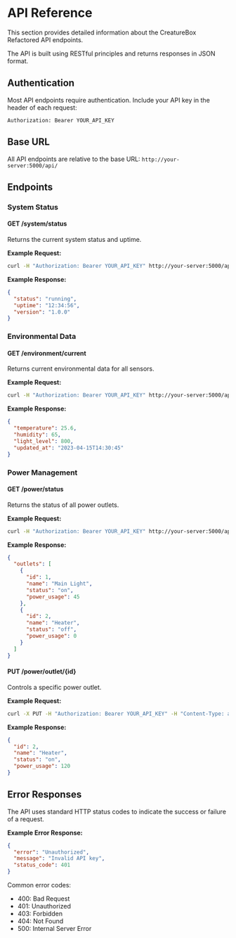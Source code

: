 # API Reference

This section provides detailed information about the CreatureBox Refactored API endpoints.

The API is built using RESTful principles and returns responses in JSON format.

## Authentication

Most API endpoints require authentication. Include your API key in the header of each request:

```
Authorization: Bearer YOUR_API_KEY
```

## Base URL

All API endpoints are relative to the base URL: `http://your-server:5000/api/`

## Endpoints

### System Status

#### GET /system/status

Returns the current system status and uptime.

**Example Request:**
```bash
curl -H "Authorization: Bearer YOUR_API_KEY" http://your-server:5000/api/system/status
```

**Example Response:**
```json
{
  "status": "running",
  "uptime": "12:34:56",
  "version": "1.0.0"
}
```

### Environmental Data

#### GET /environment/current

Returns current environmental data for all sensors.

**Example Request:**
```bash
curl -H "Authorization: Bearer YOUR_API_KEY" http://your-server:5000/api/environment/current
```

**Example Response:**
```json
{
  "temperature": 25.6,
  "humidity": 65,
  "light_level": 800,
  "updated_at": "2023-04-15T14:30:45"
}
```

### Power Management

#### GET /power/status

Returns the status of all power outlets.

**Example Request:**
```bash
curl -H "Authorization: Bearer YOUR_API_KEY" http://your-server:5000/api/power/status
```

**Example Response:**
```json
{
  "outlets": [
    {
      "id": 1,
      "name": "Main Light",
      "status": "on",
      "power_usage": 45
    },
    {
      "id": 2,
      "name": "Heater",
      "status": "off",
      "power_usage": 0
    }
  ]
}
```

#### PUT /power/outlet/{id}

Controls a specific power outlet.

**Example Request:**
```bash
curl -X PUT -H "Authorization: Bearer YOUR_API_KEY" -H "Content-Type: application/json" -d '{"status": "on"}' http://your-server:5000/api/power/outlet/2
```

**Example Response:**
```json
{
  "id": 2,
  "name": "Heater",
  "status": "on",
  "power_usage": 120
}
```

## Error Responses

The API uses standard HTTP status codes to indicate the success or failure of a request.

**Example Error Response:**
```json
{
  "error": "Unauthorized",
  "message": "Invalid API key",
  "status_code": 401
}
```

Common error codes:
- 400: Bad Request
- 401: Unauthorized
- 403: Forbidden
- 404: Not Found
- 500: Internal Server Error
